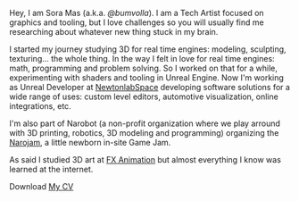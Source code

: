 Hey, I am Sora Mas (a.k.a. _@bumvolla_). I am a Tech Artist focused on graphics and tooling, but I love challenges so you will usually find me researching about whatever new thing stuck in my brain.

I started my journey studying 3D for real time engines: modeling, sculpting, texturing... the whole thing. In the way I felt in love for real time engines: math, programming and problem solving. So I worked on that for a while, experimenting with shaders and tooling in Unreal Engine.
Now I'm working as Unreal Developer at [NewtonlabSpace](https://en.newtonlabspace.com) developing software solutions for a wide range of uses: custom level editors, automotive visualization, online integrations, etc. 

I'm also part of Narobot (a non-profit organization where we play arround with 3D printing, robotics, 3D modeling and programming) organizing the [Narojam](https://x.com/NotARobot_Jam), a little newborn in-site Game Jam.

As said I studied 3D art at [FX Animation](https://fxanimation.es/en/) but almost everything I know was learned at the internet.

Download [My CV](img/SoraMas.pdf)
